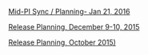 [Mid-PI Sync / Planning- Jan 21, 2016](https://www.flickr.com/photos/47333097@N08/sets/72157661483032704/)

[Release Planning, December 9-10, 2015](https://www.flickr.com/photos/47333097@N08/sets/72157661702662320/)

[Release Planning, October 2015)](https://www.flickr.com/photos/47333097@N08/sets/72157660445314751/)